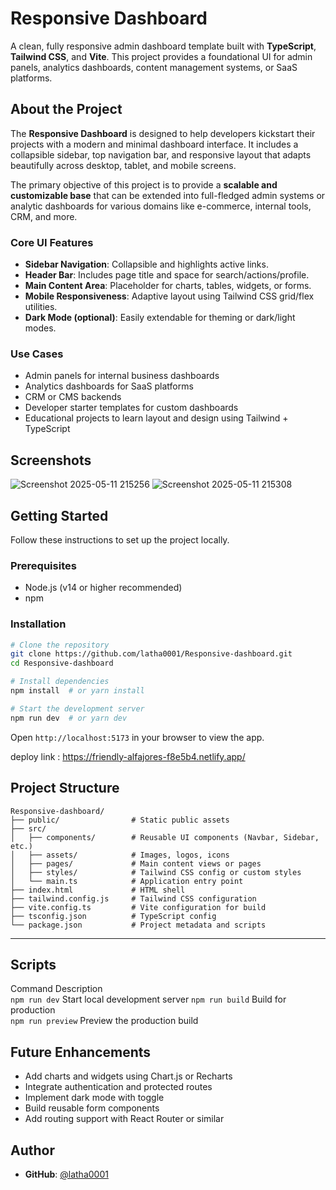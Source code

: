 # Responsive Dashboard

A clean, fully responsive admin dashboard template built with **TypeScript**, **Tailwind CSS**, and **Vite**. This project provides a foundational UI for admin panels, analytics dashboards, content management systems, or SaaS platforms.


##  About the Project

The **Responsive Dashboard** is designed to help developers kickstart their projects with a modern and minimal dashboard interface. It includes a collapsible sidebar, top navigation bar, and responsive layout that adapts beautifully across desktop, tablet, and mobile screens.

The primary objective of this project is to provide a **scalable and customizable base** that can be extended into full-fledged admin systems or analytic dashboards for various domains like e-commerce, internal tools, CRM, and more.

###  Core UI Features

* **Sidebar Navigation**: Collapsible and highlights active links.
* **Header Bar**: Includes page title and space for search/actions/profile.
* **Main Content Area**: Placeholder for charts, tables, widgets, or forms.
* **Mobile Responsiveness**: Adaptive layout using Tailwind CSS grid/flex utilities.
* **Dark Mode (optional)**: Easily extendable for theming or dark/light modes.

###  Use Cases

* Admin panels for internal business dashboards
* Analytics dashboards for SaaS platforms
* CRM or CMS backends
* Developer starter templates for custom dashboards
* Educational projects to learn layout and design using Tailwind + TypeScript


##  Screenshots
![Screenshot 2025-05-11 215256](https://github.com/user-attachments/assets/fc362381-1b87-4ddb-ad49-990d68930ee9)
![Screenshot 2025-05-11 215308](https://github.com/user-attachments/assets/073a87bb-d3d5-4b3e-aa64-c025ee5d4e0c)



##  Getting Started

Follow these instructions to set up the project locally.

### Prerequisites

* Node.js (v14 or higher recommended)
* npm 

### Installation

```bash
# Clone the repository
git clone https://github.com/latha0001/Responsive-dashboard.git
cd Responsive-dashboard

# Install dependencies
npm install  # or yarn install

# Start the development server
npm run dev  # or yarn dev
```

Open `http://localhost:5173` in your browser to view the app.

deploy link : https://friendly-alfajores-f8e5b4.netlify.app/

##  Project Structure

```
Responsive-dashboard/
├── public/                # Static public assets
├── src/
│   ├── components/        # Reusable UI components (Navbar, Sidebar, etc.)
│   ├── assets/            # Images, logos, icons
│   ├── pages/             # Main content views or pages
│   ├── styles/            # Tailwind CSS config or custom styles
│   └── main.ts            # Application entry point
├── index.html             # HTML shell
├── tailwind.config.js     # Tailwind CSS configuration
├── vite.config.ts         # Vite configuration for build
├── tsconfig.json          # TypeScript config
└── package.json           # Project metadata and scripts
```

---

##  Scripts

  Command           Description                    
 `npm run dev`      Start local development server 
 `npm run build`    Build for production           
 `npm run preview`  Preview the production build   

##  Future Enhancements

* Add charts and widgets using Chart.js or Recharts
* Integrate authentication and protected routes
* Implement dark mode with toggle
* Build reusable form components
* Add routing support with React Router or similar


##  Author

* **GitHub**: [@latha0001](https://github.com/latha0001)
